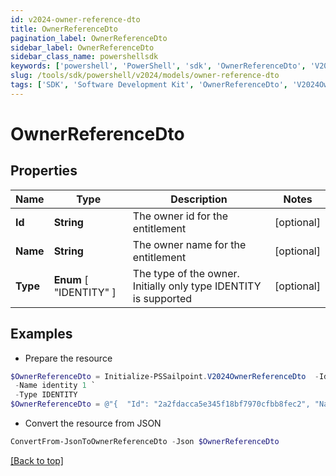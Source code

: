 ```yaml
---
id: v2024-owner-reference-dto
title: OwnerReferenceDto
pagination_label: OwnerReferenceDto
sidebar_label: OwnerReferenceDto
sidebar_class_name: powershellsdk
keywords: ['powershell', 'PowerShell', 'sdk', 'OwnerReferenceDto', 'V2024OwnerReferenceDto'] 
slug: /tools/sdk/powershell/v2024/models/owner-reference-dto
tags: ['SDK', 'Software Development Kit', 'OwnerReferenceDto', 'V2024OwnerReferenceDto']
---
```



# OwnerReferenceDto

## Properties

Name | Type | Description | Notes
------------ | ------------- | ------------- | -------------
**Id** | **String** | The owner id for the entitlement | [optional] 
**Name** | **String** | The owner name for the entitlement | [optional] 
**Type** |  **Enum** [  "IDENTITY" ] | The type of the owner. Initially only type IDENTITY is supported | [optional] 

## Examples

- Prepare the resource
```powershell
$OwnerReferenceDto = Initialize-PSSailpoint.V2024OwnerReferenceDto  -Id 2a2fdacca5e345f18bf7970cfbb8fec2 `
 -Name identity 1 `
 -Type IDENTITY
$OwnerReferenceDto = @"{  "Id": "2a2fdacca5e345f18bf7970cfbb8fec2", "Name": "identity 1", "Type": "IDENTITY" }"@
```

- Convert the resource from JSON
```powershell
ConvertFrom-JsonToOwnerReferenceDto -Json $OwnerReferenceDto
```


[[Back to top]](#) 

